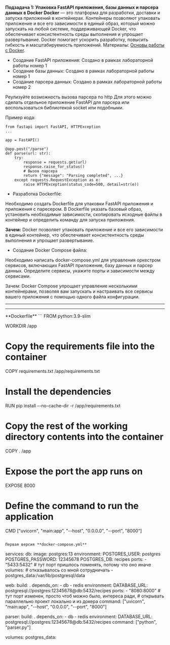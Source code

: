 **Подзадача 1: Упаковка FastAPI приложения, базы данных и парсера данных в Docker**
**Docker** — это платформа для разработки, доставки и запуска приложений в контейнерах. Контейнеры позволяют упаковать приложение и все его зависимости в единый образ, который можно запускать на любой системе, поддерживающей Docker, что обеспечивает консистентность среды выполнения и упрощает развертывание. Docker помогает ускорить разработку, повысить гибкость и масштабируемость приложений. Материалы: [Основы работы с Docker](https://tproger.ru/translations/docker-for-beginners/).

- Создание FastAPI приложения: Создано в рамках лабораторной работы номер 1
- Создание базы данных: Создано в рамках лабораторной работы номер 1
- Создание парсера данных: Создано в рамках лабораторной работы номер 2

Реулизуйте возможность вызова парсера по http Для этого можно сделать отдельное приложение FastAPI для парсера или воспользоваться библиотекой socket или подобными.

Пример кода:

```
from fastapi import FastAPI, HTTPException
...

app = FastAPI()

@app.post("/parse")
def parse(url: str):
    try:
        response = requests.get(url)
        response.raise_for_status()
        # Вызов парсера
        return {"message": "Parsing completed", ...}
    except requests.RequestException as e:
        raise HTTPException(status_code=500, detail=str(e))
```
- Разработка Dockerfile:

Необходимо создать Dockerfile для упаковки FastAPI приложения и приложения с паресером. В Dockerfile указать базовый образ, установить необходимые зависимости, скопировать исходные файлы в контейнер и определить команду для запуска приложения.

**Зачем:** Docker позволяет упаковать приложение и все его зависимости в единый контейнер, что обеспечивает консистентность среды выполнения и упрощает развертывание.

- Создание Docker Compose файла:

Необходимо написать docker-compose.yml для управления оркестром сервисов, включающих FastAPI приложение, базу данных и парсер данных. Определите сервисы, укажите порты и зависимости между сервисами.

Зачем: Docker Compose упрощает управление несколькими контейнерами, позволяя вам запускать и настраивать все сервисы вашего приложения с помощью одного файла конфигурации.

<hr> 
<hr>
**Dockerfile**
```
FROM python:3.9-slim

WORKDIR /app

# Copy the requirements file into the container
COPY requirements.txt /app/requirements.txt

# Install the dependencies
RUN pip install --no-cache-dir -r /app/requirements.txt

# Copy the rest of the working directory contents into the container
COPY . /app

# Expose the port the app runs on
EXPOSE 8000

# Define the command to run the application
CMD ["uvicorn", "main:app", "--host", "0.0.0.0", "--port", "8000"]

```

Первая версия **docker-compose.yml**
```
services:
  db:
    image: postgres:13
    environment:
      POSTGRES_USER: postgres
      POSTGRES_PASSWORD: 12345678
      POSTGRES_DB: recipes
    ports:
      - "5433:5432" # тут порт пришлось поменять, потому что оно иначе 
    volumes:        # отказывалось со мной сотрудничать
      - postgres_data:/var/lib/postgresql/data

  web:
    build: .
    depends_on:
      - db
      - redis
    environment:
      DATABASE_URL: postgresql://postgres:12345678@db:5432/recipes
    ports:
      - "8080:8000" # тут порт изменен, просто чтоб можно было, интереса ради, 
                    # открывать параллельно проект локально и из докера
    command: ["uvicorn", "main:app", "--host", "0.0.0.0", "--port", "8000"]

  parser:
    build: .
    depends_on:
      - db
      - redis
    environment:
      DATABASE_URL: postgresql://postgres:12345678@db:5432/recipes
    command: ["python", "parser.py"]

volumes:
  postgres_data:



```